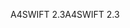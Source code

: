 <span data-ttu-id="d15a7-101">A4SWIFT 2.3</span><span class="sxs-lookup"><span data-stu-id="d15a7-101">A4SWIFT 2.3</span></span>